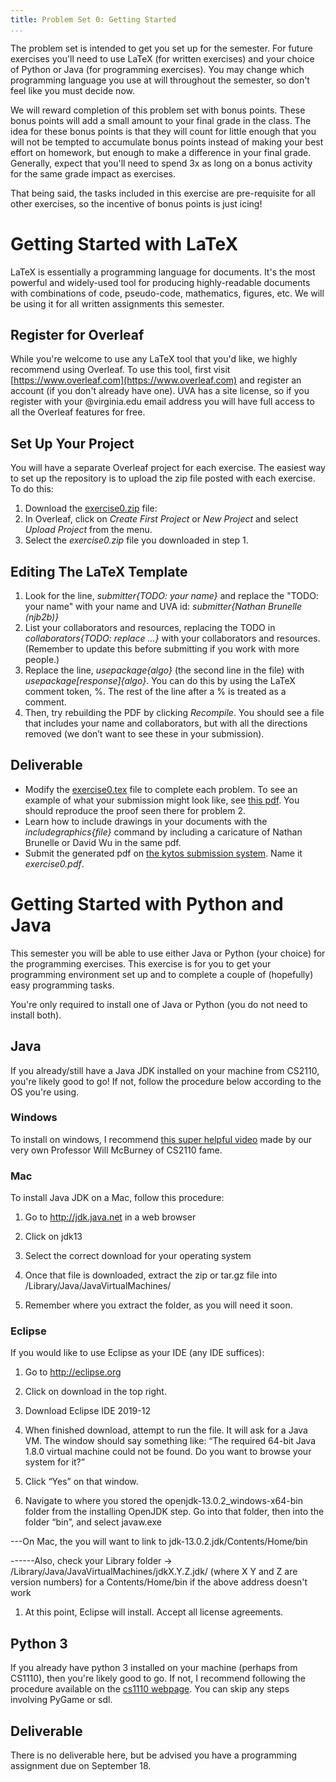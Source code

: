 ```yaml
---
title: Problem Set 0: Getting Started
...
```



The problem set is intended to get you set up for the semester. For future exercises you'll need to use LaTeX (for written exercises) and your choice of Python or Java (for programming exercises). You may change which programming language you use at will throughout the semester, so don't feel like you must decide now.

We will reward completion of this problem set with bonus points. These bonus points will add a small amount to your final grade in the class. The idea for these bonus points is that they will count for little enough that you will not be tempted to accumulate bonus points instead of making your best effort on homework, but enough to make a difference in your final grade. Generally, expect that you'll need to spend 3x as long on a bonus activity for the same grade impact as exercises.

That being said, the tasks included in this exercise are pre-requisite for all other exercises, so the incentive of bonus points is just icing!


# Getting Started with LaTeX

LaTeX is essentially a programming language for documents. It's the most powerful and widely-used tool for producing highly-readable documents with combinations of code, pseudo-code, mathematics, figures, etc. We will be using it for all written assignments this semester.

## Register for Overleaf

While you're welcome to use any LaTeX tool that you'd like, we highly recommend using Overleaf. To use this tool, first visit [https://www.overleaf.com](https://www.overleaf.com) and register an account (if you don't already have one). UVA has a site license, so if you register with your @virginia.edu email address you will have full access to all the Overleaf features for free.

## Set Up Your Project

You will have a separate Overleaf project for each exercise. The easiest way to set up the repository is to upload the zip file posted with each exercise. To do this:

1. Download the [exercise0.zip](/files/exercises/exercise0.zip) file: 
1. In Overleaf, click on *Create First Project* or *New Project* and select *Upload Project* from the menu.
1. Select the *exercise0.zip* file you downloaded in step 1.

## Editing The LaTeX Template

1. Look for the line, *submitter{TODO: your name}* and replace the "TODO: your name" with your name and UVA id: *submitter{Nathan Brunelle (njb2b)}*
1. List your collaborators and resources, replacing the TODO in *collaborators{TODO: replace ...}* with your collaborators and resources. (Remember to update this before submitting if you work with more people.)
1. Replace the line, *usepackage{algo}* (the second line in the file) with *usepackage[response]{algo}*. You can do this by using the LaTeX comment token, %. The rest of the line after a % is treated as a comment.
1. Then, try rebuilding the PDF by clicking *Recompile*. You should see a file that includes your name and collaborators, but with all the directions removed (we don’t want to see these in your submission).

## Deliverable

- Modify the [exercise0.tex](https://www.cs.virginia.edu/~njb2b/cs4102/f20/files/exercises/exercise0.zip) file to complete each problem. To see an example of what your submission might look like, see [this pdf](https://www.cs.virginia.edu/~njb2b/cs4102/f20/files/exercises/exercise0_sample.pdf). You should reproduce the proof seen there for problem 2.
- Learn how to include drawings in your documents with the *includegraphics{file}* command by including a caricature of Nathan Brunelle or David Wu in the same pdf.
- Submit the generated pdf on [the kytos submission system](https://kytos.cs.virginia.edu/cs4102/task.php?task=Exercise%200&). Name it *exercise0.pdf*.

# Getting Started with Python and Java

This semester you will be able to use either Java or Python (your choice) for the programming exercises. This exercise is for you to get your programming environment set up and to complete a couple of (hopefully) easy programming tasks.

You're only required to install one of Java or Python (you do not need to install both).

## Java

If you already/still have a Java JDK installed on your machine from CS2110, you're likely good to go! If not, follow the procedure below according to the OS you're using.

### Windows

To install on windows, I recommend [this super helpful video](https://www.youtube.com/watch?v=RFk653ilyhA) made by our very own Professor Will McBurney of CS2110 fame.

### Mac

To install Java JDK on a Mac, follow this procedure:

1. Go to http://jdk.java.net in a web browser

1. Click on jdk13

1. Select the correct download for your operating system

1. Once that file is downloaded, extract the zip or tar.gz file into /Library/Java/JavaVirtualMachines/

5) Remember where you extract the folder, as you will need it soon.

### Eclipse

If you would like to use Eclipse as your IDE (any IDE suffices):

1. Go to http://eclipse.org

1. Click on download in the top right.

1. Download Eclipse IDE 2019-12

1. When finished download, attempt to run the file. It will ask for a Java VM. The window should say something like: “The required 64-bit Java 1.8.0 virtual machine could not be found. Do you want to browse your system for it?”

1. Click “Yes” on that window.

1. Navigate to where you stored the openjdk-13.0.2_windows-x64-bin folder from the installing OpenJDK step. Go into that folder, then into the folder “bin”, and select javaw.exe

---On Mac, the you will want to link to jdk-13.0.2.jdk/Contents/Home/bin

------Also, check your Library folder -> /Library/Java/JavaVirtualMachines/jdkX.Y.Z.jdk/ (where X Y and Z are version numbers) for a Contents/Home/bin if the above address doesn't work

1. At this point, Eclipse will install. Accept all license agreements.

## Python 3

If you already have python 3 installed on your machine (perhaps from CS1110), then you're likely good to go. If not, I recommend following the procedure available on the [cs1110 webpage](https://cs1110.cs.virginia.edu/lab01-installing.html). You can skip any steps involving PyGame or sdl.

## Deliverable

There is no deliverable here, but be advised you have a programming assignment due on September 18.

